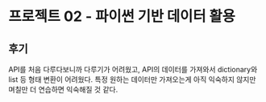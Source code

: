 # 프로젝트 02 - 파이썬 기반 데이터 활용

## 후기

 API를 처음 다루다보니까 다루기가 어려웠고, API의 데이터를 가져와서 dictionary와 list 등 형태 변환이 어려웠다. 특정 원하는 데이터만 가져오는게 아직 익숙하지 않지만 며칠만 더 연습하면 익숙해질 것 같다.